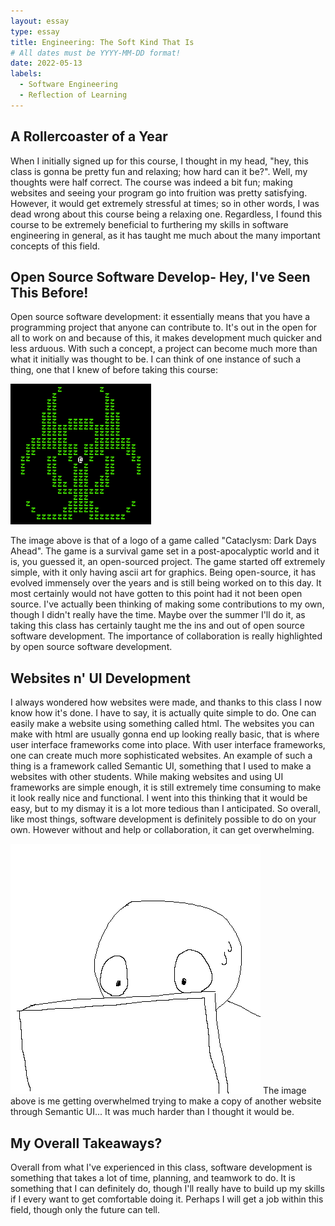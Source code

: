```yaml
---
layout: essay
type: essay
title: Engineering: The Soft Kind That Is
# All dates must be YYYY-MM-DD format!
date: 2022-05-13
labels:
  - Software Engineering
  - Reflection of Learning
---
```

## A Rollercoaster of a Year

When I initially signed up for this course, I thought in my head, "hey, this class is gonna be pretty fun and relaxing; how hard can it be?". Well, my thoughts were
half correct. The course was indeed a bit fun; making websites and seeing your program go into fruition was pretty satisfying. However, it would get extremely
stressful at times; so in other words, I was dead wrong about this course being a relaxing one. Regardless, I found this course to be extremely beneficial
to furthering my skills in software engineering in general, as it has taught me much about the many important concepts of this field.

## Open Source Software Develop- Hey, I've Seen This Before!

Open source software development: it essentially means that you have a programming project that anyone can contribute to. It's out in the open for all to work on and because of this, it makes development much quicker and less arduous. With such a concept, a project can become much more than what it initially was thought to be. I can think of one instance of such a thing, one that I knew of before taking this course:

<img class="ui centered image" src="../images/cdda.png">

The image above is that of a logo of a game called "Cataclysm: Dark Days Ahead". The game is a survival game set in a post-apocalyptic world and it is, you guessed it, an open-sourced project. The game started off extremely simple, with it only having ascii art for graphics. Being open-source, it has evolved immensely over the years and is still being worked on to this day. It most certainly would not have gotten to this point had it not been open source. I've actually been thinking of making some contributions to my own, though I didn't really have the time. Maybe over the summer I'll do it, as taking this class has certainly taught me the ins and out of open source software development. The importance of collaboration is really highlighted by open source software development.

## Websites n' UI Development

I always wondered how websites were made, and thanks to this class I now know how it's done. I have to say, it is actually quite simple to do. One can easily make a website using something called html. The websites you can make with html are usually gonna end up looking really basic, that is where user interface frameworks come into place. With user interface frameworks, one can create much more sophisticated websites. An example of such a thing is a framework called Semantic UI, something that I used to make a websites with other students.  While making websites and using UI frameworks are simple enough, it is still extremely time consuming to make it look really nice and functional. I went into this thinking that it would be easy, but to my dismay it is a lot more tedious than I anticipated. So overall, like most things, software development is definitely possible to do on your own. However without and help or collaboration, it can get overwhelming.

<img class="ui centered image" src="../images/Reflection!!@@!.png">
The image above is me getting overwhelmed trying to make a copy of another website through Semantic UI... It was much harder than I thought it would be.

## My Overall Takeaways?

Overall from what I've experienced in this class, software development is something that takes a lot of time, planning, and teamwork to do. It is something that I can definitely do, though I'll really have to build up my skills if I every want to get comfortable doing it. Perhaps I will get a job within this field, though only the future can tell.
